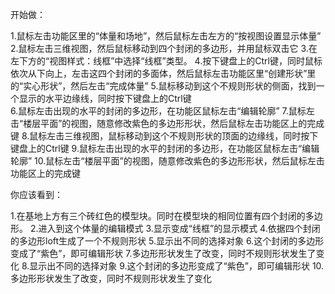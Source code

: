 开始做：

1.鼠标左击功能区里的“体量和场地”，然后鼠标左击左方的“按视图设置显示体量”
2.鼠标左击三维视图，然后鼠标移动到四个封闭的多边形，并用鼠标双击它
3.在左下方的“视图样式：线框”中选择“线框”类型。
4.按下键盘上的Ctrl键，同时鼠标依次从下向上，左击这四个封闭的多面体，然后鼠标左击功能区里“创建形状”里的“实心形状”，然后左击“完成体量”
5.鼠标移动到这个不规则形状的侧面，找到一个显示的水平边缘线，同时按下键盘上的Ctrl键	
6.鼠标左击出现的水平的封闭的多边形，在功能区鼠标左击“编辑轮廓”
7.鼠标左击“楼层平面”的视图，随意修改紫色的多边形形状，然后鼠标左击功能区上的完成键
8.鼠标左击三维视图，鼠标移动到这个不规则形状的顶面的边缘线，同时按下键盘上的Ctrl键
9.鼠标左击出现的水平的封闭的多边形，在功能区鼠标左击“编辑轮廓”
10.鼠标左击“楼层平面”的视图，随意修改紫色的多边形形状，然后鼠标左击功能区上的完成键

你应该看到：

1.在基地上方有三个砖红色的模型块。同时在模型块的相同位置有四个封闭的多边形。
2.进入到这个体量的编辑模式
3.显示变成“线框”的显示模式
4.依据四个封闭的多边形loft生成了一个不规则形状
5.显示出不同的选择对象
6.这个封闭的多边形变成了“紫色”，即可编辑形状
7.多边形形状发生了改变，同时不规则形状发生了变化
8.显示出不同的选择对象
9.这个封闭的多边形变成了“紫色”，即可编辑形状
10.多边形形状发生了改变，同时不规则形状发生了变化